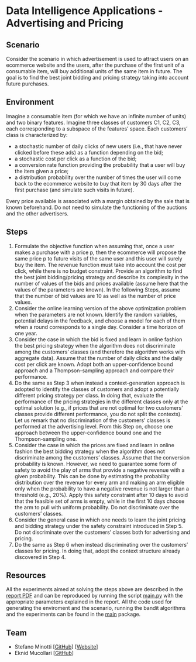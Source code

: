 # Data Intelligence Applications - Advertising and Pricing

## Scenario
Consider the scenario in which advertisement is used to attract users on an ecommerce website and the users, after the purchase of the first unit of a consumable item, will buy additional units of the same item in future. The goal is to find the best joint bidding and pricing strategy taking into account future purchases.

## Environment
Imagine a consumable item (for which we have an infinite number of units) and two binary features. Imagine three classes of customers C1, C2, C3, each corresponding to a subspace of the features’ space. Each customers’ class is characterized by:
 
 - a stochastic number of daily clicks of new users (i.e., that have never clicked before these ads) as a function depending on the bid;
 - a stochastic cost per click as a function of the bid;
 - a conversion rate function providing the probability that a user will buy the item given
a price;
 - a distribution probability over the number of times the user will come back to the
ecommerce website to buy that item by 30 days after the first purchase (and simulate
such visits in future).

Every price available is associated with a margin obtained by the sale that is known beforehand. Do not need to simulate the functioning of the auctions and the other advertisers.

## Steps

1. Formulate the objective function when assuming that, once a user makes a purchase
with a price p, then the ecommerce will propose the same price p to future visits of the same user and this user will surely buy the item. The revenue function must take into account the cost per click, while there is no budget constraint. Provide an algorithm to find the best joint bidding/pricing strategy and describe its complexity in the number of values of the bids and prices available (assume here that the values of the parameters are known). In the following Steps, assume that the number of bid values are 10 as well as the number of price values.
2. Consider the online learning version of the above optimization problem when the parameters are not known. Identify the random variables, potential delays in the feedback, and choose a model for each of them when a round corresponds to a single day. Consider a time horizon of one year.
3. Consider the case in which the bid is fixed and learn in online fashion the best pricing strategy when the algorithm does not discriminate among the customers’ classes (and therefore the algorithm works with aggregate data). Assume that the number of daily clicks and the daily cost per click are known. Adopt both an upper-confidence bound approach and a Thompson-sampling approach and compare their performance.
4. Do the same as Step 3 when instead a context-generation approach is adopted to identify the classes of customers and adopt a potentially different pricing strategy per class. In doing that, evaluate the performance of the pricing strategies in the different classes only at the optimal solution (e.g., if prices that are not optimal for two customers’ classes provide different performance, you do not split the contexts). Let us remark that no discrimination of the customers’ classes is performed at the advertising level. From this Step on, choose one approach between the upper-confidence bound one and the Thompson-sampling one.
5. Consider the case in which the prices are fixed and learn in online fashion the best bidding strategy when the algorithm does not discriminate among the customers’ classes. Assume that the conversion probability is known. However, we need to guarantee some form of safety to avoid the play of arms that provide a negative revenue with a given probability. This can be done by estimating the probability distribution over the revenue for every arm and making an arm eligible only when the probability to have a negative revenue is not larger than a threshold (e.g., 20%). Apply this safety constraint after 10 days to avoid that the feasible set of arms is empty, while in the first 10 days choose the arm to pull with uniform probability. Do not discriminate over the customers’ classes.
6. Consider the general case in which one needs to learn the joint pricing and bidding strategy under the safety constraint introduced in Step 5. Do not discriminate over the customers’ classes both for advertising and pricing.
7. Do the same as Step 6 when instead discriminating over the customers’ classes for pricing. In doing that, adopt the context structure already discovered in Step 4.

## Resources

All the experiments aimed at solving the steps above are described in the [report PDF](report.pdf) and can be reproduced by running the script [main.py](main.py) with the appropriate parameters explained in the report. All the code used for generating the enviroment and the scenario, running the bandit algorithms and the experiments can be found in the [main](main) package.  

## Team

- Stefano Minotti [[GitHub](https://github.com/stefanominotti)] [[Website](https://stefanominotti.com)]
- Eknid Mucollari [[GitHub](https://github.com/Eknid)]
